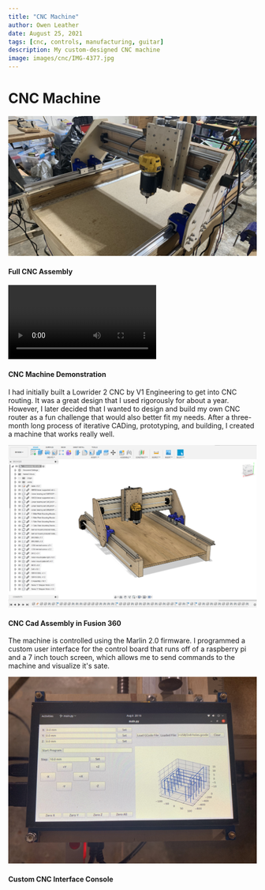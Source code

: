 ```yaml
---
title: "CNC Machine"
author: Owen Leather
date: August 25, 2021
tags: [cnc, controls, manufacturing, guitar]
description: My custom-designed CNC machine
image: images/cnc/IMG-4377.jpg
---
```


# CNC Machine
<img src="/images/cnc/IMG-4377.jpg" class="h-96 aspect-video"></img>
#### Full CNC Assembly

<video src="/images/videos/IMG-6215.MOV" class="h-96 aspect-video" controls=""></video>
#### CNC Machine Demonstration

I had initially built a Lowrider 2 CNC by V1 Engineering to get into CNC routing. It was a great design that I used rigorously for about a year. However, I later decided that I wanted to design and build my own CNC router as a fun challenge that would also better fit my needs. After a three-month long process of iterative CADing, prototyping, and building, I created a machine that works really well.

<img src="/images/cnc/cnc-fusion.png" class="h-96 aspect-video"></img>
#### CNC Cad Assembly in Fusion 360

The machine is controlled using the Marlin 2.0 firmware. I programmed a custom user interface for the control board that runs off of a raspberry pi and a 7 inch touch screen, which allows me to send commands to the machine and visualize it's sate.

<img src="/images/cnc/IMG-4374.jpg" class="h-96 aspect-video"></img>
#### Custom CNC Interface Console
